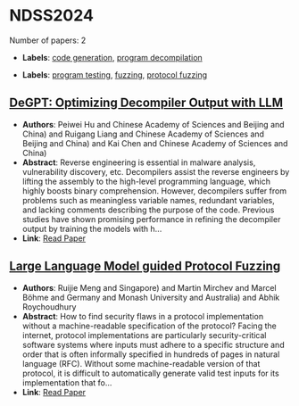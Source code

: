 # NDSS2024

Number of papers: 2

- **Labels**: [code generation](../../labels/code_generation.md), [program decompilation](../../labels/program_decompilation.md)

- **Labels**: [program testing](../../labels/program_testing.md), [fuzzing](../../labels/fuzzing.md), [protocol fuzzing](../../labels/protocol_fuzzing.md)

## [DeGPT: Optimizing Decompiler Output with LLM](paper_1.md)
- **Authors**: Peiwei Hu and Chinese Academy of Sciences and Beijing and China) and Ruigang Liang and Chinese Academy of Sciences and Beijing and China) and Kai Chen and Chinese Academy of Sciences and China)
- **Abstract**: Reverse engineering is essential in malware analysis, vulnerability discovery, etc. Decompilers assist the reverse engineers by lifting the assembly to the high-level programming language, which highly boosts binary comprehension. However, decompilers suffer from problems such as meaningless variable names, redundant variables, and lacking comments describing the purpose of the code. Previous studies have shown promising performance in refining the decompiler output by training the models with h...
- **Link**: [Read Paper](https://www.ndss-symposium.org/ndss-paper/degpt-optimizing-decompiler-output-with-llm)


## [Large Language Model guided Protocol Fuzzing](paper_2.md)
- **Authors**: Ruijie Meng and Singapore) and Martin Mirchev and Marcel Böhme and Germany and Monash University and Australia) and Abhik Roychoudhury
- **Abstract**: How to find security flaws in a protocol implementation without a machine-readable specification of the protocol? Facing the internet, protocol implementations are particularly security-critical software systems where inputs must adhere to a specific structure and order that is often informally specified in hundreds of pages in natural language (RFC). Without some machine-readable version of that protocol, it is difficult to automatically generate valid test inputs for its implementation that fo...
- **Link**: [Read Paper](https://www.ndss-symposium.org/ndss-paper/large-language-model-guided-protocol-fuzzing)
